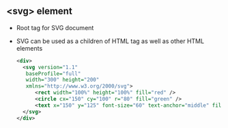 ## &lt;svg&gt; element

* Root tag for SVG document
* SVG can be used as a children of HTML tag as well as other HTML elements

  ```xml
  <div>
    <svg version="1.1"
     baseProfile="full"
     width="300" height="200"
     xmlns="http://www.w3.org/2000/svg">
        <rect width="100%" height="100%" fill="red" />
        <circle cx="150" cy="100" r="80" fill="green" />
        <text x="150" y="125" font-size="60" text-anchor="middle" fill="white">SVG</text>
    </svg>
  </div>
  ```